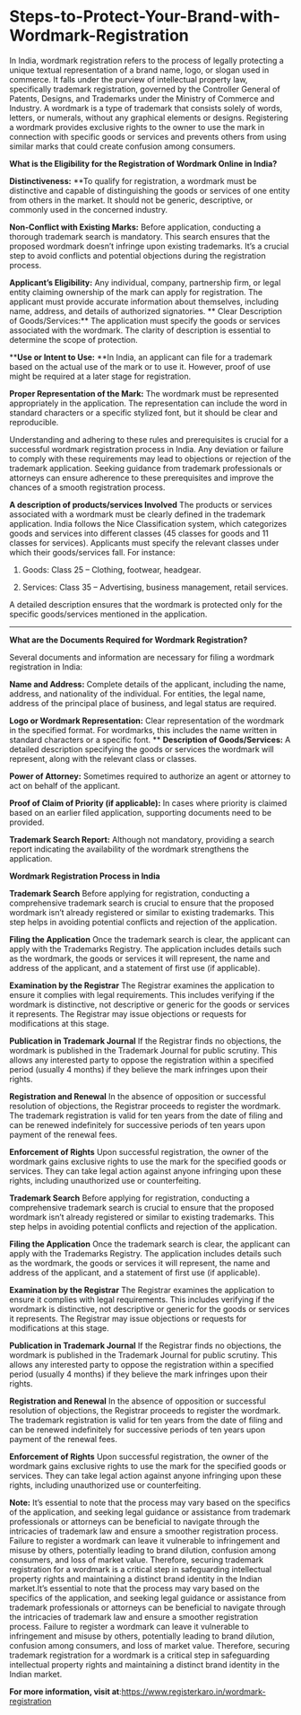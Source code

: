 # Steps-to-Protect-Your-Brand-with-Wordmark-Registration
In India, wordmark registration refers to the process of legally protecting a unique textual representation of a brand name, logo, or slogan used in commerce. It falls under the purview of intellectual property law, specifically trademark registration, governed by the Controller General of Patents, Designs, and Trademarks under the Ministry of Commerce and Industry. A wordmark is a type of trademark that consists solely of words, letters, or numerals, without any graphical elements or designs. Registering a wordmark provides exclusive rights to the owner to use the mark in connection with specific goods or services and prevents others from using similar marks that could create confusion among consumers.


**What is the Eligibility for the Registration of Wordmark Online in India?**



**Distinctiveness:** **To qualify for registration, a wordmark must be distinctive and capable of distinguishing the goods or services of one entity from others in the market. It should not be generic, descriptive, or commonly used in the concerned industry.

**Non-Conflict with Existing Marks:** Before application, conducting a thorough trademark search is mandatory. This search ensures that the proposed wordmark doesn’t infringe upon existing trademarks. It’s a crucial step to avoid conflicts and potential objections during the registration process.

**Applicant’s Eligibility:** Any individual, company, partnership firm, or legal entity claiming ownership of the mark can apply for registration. The applicant must provide accurate information about themselves, including name, address, and details of authorized signatories.
**
Clear Description of Goods/Services:** The application must specify the goods or services associated with the wordmark. The clarity of description is essential to determine the scope of protection.

****Use or Intent to Use:** **In India, an applicant can file for a trademark based on the actual use of the mark or to use it. However, proof of use might be required at a later stage for registration.

**Proper Representation of the Mark:** The wordmark must be represented appropriately in the application. The representation can include the word in standard characters or a specific stylized font, but it should be clear and reproducible.

Understanding and adhering to these rules and prerequisites is crucial for a successful wordmark registration process in India. Any deviation or failure to comply with these requirements may lead to objections or rejection of the trademark application. Seeking guidance from trademark professionals or attorneys can ensure adherence to these prerequisites and improve the chances of a smooth registration process.


**A description of products/services Involved**
The products or services associated with a wordmark must be clearly defined in the trademark application. India follows the Nice Classification system, which categorizes goods and services into different classes (45 classes for goods and 11 classes for services). Applicants must specify the relevant classes under which their goods/services fall. For instance:

1. Goods: Class 25 – Clothing, footwear, headgear.

2. Services: Class 35 – Advertising, business management, retail services.

A detailed description ensures that the wordmark is protected only for the specific goods/services mentioned in the application.

****
**What are the Documents Required for Wordmark Registration?**


Several documents and information are necessary for filing a wordmark registration in India:

**Name and Address:** Complete details of the applicant, including the name, address, and nationality of the individual. For entities, the legal name, address of the principal place of business, and legal status are required.

**Logo or Wordmark Representation:** Clear representation of the wordmark in the specified format. For wordmarks, this includes the name written in standard characters or a specific font.
**
**Description of Goods/Services:** A detailed description specifying the goods or services the wordmark will represent, along with the relevant class or classes.

**Power of Attorney:** Sometimes required to authorize an agent or attorney to act on behalf of the applicant.

**Proof of Claim of Priority (if applicable):** In cases where priority is claimed based on an earlier filed application, supporting documents need to be provided.

**Trademark Search Report:** Although not mandatory, providing a search report indicating the availability of the wordmark strengthens the application.


**Wordmark Registration Process in India**

**Trademark Search**
Before applying for registration, conducting a comprehensive trademark search is crucial to ensure that the proposed wordmark isn’t already registered or similar to existing trademarks. This step helps in avoiding potential conflicts and rejection of the application.

**Filing the Application**
Once the trademark search is clear, the applicant can apply with the Trademarks Registry. The application includes details such as the wordmark, the goods or services it will represent, the name and address of the applicant, and a statement of first use (if applicable).

**Examination by the Registrar**
The Registrar examines the application to ensure it complies with legal requirements. This includes verifying if the wordmark is distinctive, not descriptive or generic for the goods or services it represents. The Registrar may issue objections or requests for modifications at this stage.

**Publication in Trademark Journal**
If the Registrar finds no objections, the wordmark is published in the Trademark Journal for public scrutiny. This allows any interested party to oppose the registration within a specified period (usually 4 months) if they believe the mark infringes upon their rights.

**Registration and Renewal**
In the absence of opposition or successful resolution of objections, the Registrar proceeds to register the wordmark. The trademark registration is valid for ten years from the date of filing and can be renewed indefinitely for successive periods of ten years upon payment of the renewal fees.

**Enforcement of Rights**
Upon successful registration, the owner of the wordmark gains exclusive rights to use the mark for the specified goods or services. They can take legal action against anyone infringing upon these rights, including unauthorized use or counterfeiting.

**Trademark Search**
Before applying for registration, conducting a comprehensive trademark search is crucial to ensure that the proposed wordmark isn’t already registered or similar to existing trademarks. This step helps in avoiding potential conflicts and rejection of the application.

**Filing the Application**
Once the trademark search is clear, the applicant can apply with the Trademarks Registry. The application includes details such as the wordmark, the goods or services it will represent, the name and address of the applicant, and a statement of first use (if applicable).

**Examination by the Registrar**
The Registrar examines the application to ensure it complies with legal requirements. This includes verifying if the wordmark is distinctive, not descriptive or generic for the goods or services it represents. The Registrar may issue objections or requests for modifications at this stage.

**Publication in Trademark Journal**
If the Registrar finds no objections, the wordmark is published in the Trademark Journal for public scrutiny. This allows any interested party to oppose the registration within a specified period (usually 4 months) if they believe the mark infringes upon their rights.

**Registration and Renewal**
In the absence of opposition or successful resolution of objections, the Registrar proceeds to register the wordmark. The trademark registration is valid for ten years from the date of filing and can be renewed indefinitely for successive periods of ten years upon payment of the renewal fees.

**Enforcement of Rights**
Upon successful registration, the owner of the wordmark gains exclusive rights to use the mark for the specified goods or services. They can take legal action against anyone infringing upon these rights, including unauthorized use or counterfeiting.

**Note:** It’s essential to note that the process may vary based on the specifics of the application, and seeking legal guidance or assistance from trademark professionals or attorneys can be beneficial to navigate through the intricacies of trademark law and ensure a smoother registration process. Failure to register a wordmark can leave it vulnerable to infringement and misuse by others, potentially leading to brand dilution, confusion among consumers, and loss of market value. Therefore, securing trademark registration for a wordmark is a critical step in safeguarding intellectual property rights and maintaining a distinct brand identity in the Indian market.It’s essential to note that the process may vary based on the specifics of the application, and seeking legal guidance or assistance from trademark professionals or attorneys can be beneficial to navigate through the intricacies of trademark law and ensure a smoother registration process. Failure to register a wordmark can leave it vulnerable to infringement and misuse by others, potentially leading to brand dilution, confusion among consumers, and loss of market value. Therefore, securing trademark registration for a wordmark is a critical step in safeguarding intellectual property rights and maintaining a distinct brand identity in the Indian market.

**For more information, visit at**:https://www.registerkaro.in/wordmark-registration
